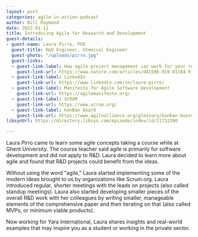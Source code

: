 ```yaml
---
layout: post
categories: agile-in-action-podcast
author: Bill Raymond
date: 2022-01-11
title: Introducing Agile for Research and Development
guest-details:
- guest-name: Laura Pirro, PhD
  guest-title: R&D Engineer, Chemical Engineer
  guest-photo: "/uploads/pirro.jpg"
  guest-links:
  - guest-link-label: How agile project management can work for your research
    guest-link-url: https://www.nature.com/articles/d41586-019-01184-9
  - guest-link-label: LinkedIn
    guest-link-url: https://www.linkedin.com/in/laura-pirro/
  - guest-link-label: Manifesto for Agile Software Development
    guest-link-url: https://agilemanifesto.org/
  - guest-link-label: SCRUM
    guest-link-url: https://www.scrum.org/
  - guest-link-label: KanBan board
    guest-link-url: https://www.agilealliance.org/glossary/kanban-board/
libsynUrl: https://directory.libsyn.com/episode/index/id/21722390

---
```

Laura Pirro came to learn some agile concepts taking a course while at Ghent University. The course teacher said agile is primarily for software development and did not apply to R&D. Laura decided to learn more about agile and found that R&D projects could benefit from the ideas.

Without using the word "agile," Laura started implementing some of the modern ideas brought to us by organizations like Scrum.org. Laura introduced regular, shorter meetings with the leads on projects (also called standup meetings). Laura also started developing smaller pieces of the overall R&D work with her colleagues by writing smaller, manageable elements of the comprehensive paper and then iterating on that (also called MVPs, or minimum viable products).

Now working for Yara International, Laura shares insights and real-world examples that may inspire you as a student or working in the private sector.